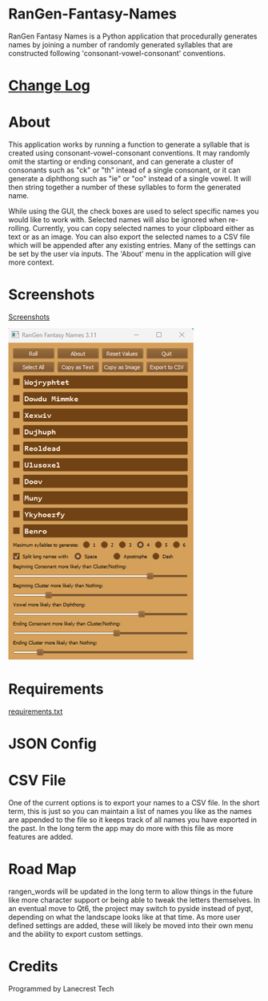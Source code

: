 # RanGen-Fantasy-Names

RanGen Fantasy Names is a Python application that procedurally generates names by joining a number of randomly generated syllables that are constructed following 'consonant-vowel-consonant' conventions.

[Change Log](CHANGELOG.md)
=

About
=
This application works by running a function to generate a syllable that is created using consonant-vowel-consonant conventions. It may randomly omit the starting or ending consonant, and can generate a cluster of consonants such as "ck" or "th" intead of a single consonant, or it can generate a diphthong such as "ie" or "oo" instead of a single vowel. It will then string together a number of these syllables to form the generated name.

While using the GUI, the check boxes are used to select specific names you would like to work with. Selected names will also be ignored when re-rolling. Currently, you can copy selected names to your clipboard either as text or as an image. You can also export the selected names to a CSV file which will be appended after any existing entries. Many of the settings can be set by the user via inputs. The 'About' menu in the application will give more context.

Screenshots
=
[Screenshots](/screenshots)

![Alt text](/screenshots/v3_11_main.png?raw=true "Main Window")

Requirements
=
[requirements.txt](requirements.txt)

JSON Config
=

CSV File
=
One of the current options is to export your names to a CSV file. In the short term, this is just so you can maintain a list of names you like as the names are appended to the file so it keeps track of all names you have exported in the past. In the long term the app may do more with this file as more features are added.

Road Map
=
rangen_words will be updated in the long term to allow things in the future like more character support or being able to tweak the letters themselves. In an eventual move to Qt6, the project may switch to pyside instead of pyqt, depending on what the landscape looks like at that time. As more user defined settings are added, these will likely be moved into their own menu and the ability to export custom settings.

Credits
=
Programmed by Lanecrest Tech
